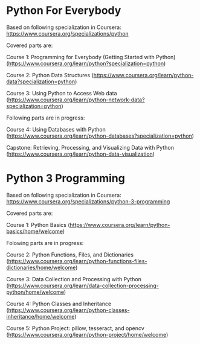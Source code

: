 # Python For Everybody
Based on following specialization in Coursera: https://www.coursera.org/specializations/python

Covered parts are:

Course 1: Programming for Everybody (Getting Started with Python) (https://www.coursera.org/learn/python?specialization=python)

Course 2: Python Data Structures (https://www.coursera.org/learn/python-data?specialization=python)

Course 3: Using Python to Access Web data (https://www.coursera.org/learn/python-network-data?specialization=python)

Following parts are in progress:

Course 4: Using Databases with Python (https://www.coursera.org/learn/python-databases?specialization=python)

Capstone: Retrieving, Processing, and Visualizing Data with Python (https://www.coursera.org/learn/python-data-visualization)

# Python 3 Programming

Based on following specialization in Coursera: https://www.coursera.org/specializations/python-3-programming

Covered parts are:

Course 1: Python Basics (https://www.coursera.org/learn/python-basics/home/welcome)

Folowing parts are in progress:

Course 2: Python Functions, Files, and Dictionaries (https://www.coursera.org/learn/python-functions-files-dictionaries/home/welcome)

Course 3: Data Collection and Processing with Python (https://www.coursera.org/learn/data-collection-processing-python/home/welcome)

Course 4: Python Classes and Inheritance (https://www.coursera.org/learn/python-classes-inheritance/home/welcome)

Course 5: Python Project: pillow, tesseract, and opencv (https://www.coursera.org/learn/python-project/home/welcome)
